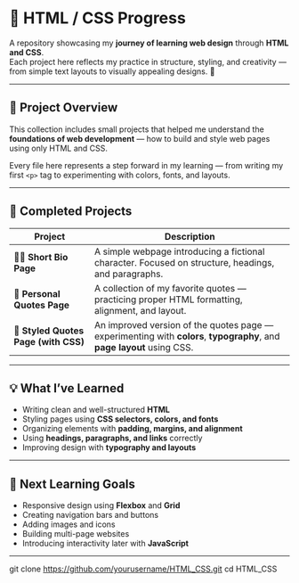 # 🎨 HTML / CSS Progress  

A repository showcasing my **journey of learning web design** through **HTML and CSS**.  
Each project here reflects my practice in structure, styling, and creativity — from simple text layouts to visually appealing designs. 🌈  

---

## 📘 Project Overview  

This collection includes small projects that helped me understand the **foundations of web development** — how to build and style web pages using only HTML and CSS.  

Every file here represents a step forward in my learning — from writing my first `<p>` tag to experimenting with colors, fonts, and layouts.  

---

## 🧩 Completed Projects  

| Project | Description |
|----------|--------------|
| 🧍‍♂️ **Short Bio Page** | A simple webpage introducing a fictional character. Focused on structure, headings, and paragraphs. |
| 💬 **Personal Quotes Page** | A collection of my favorite quotes — practicing proper HTML formatting, alignment, and layout. |
| 🎨 **Styled Quotes Page (with CSS)** | An improved version of the quotes page — experimenting with **colors**, **typography**, and **page layout** using CSS. |

---

## 💡 What I’ve Learned  

- Writing clean and well-structured **HTML**  
- Styling pages using **CSS selectors, colors, and fonts**  
- Organizing elements with **padding, margins, and alignment**  
- Using **headings, paragraphs, and links** correctly  
- Improving design with **typography and layouts**

---

## 🧠 Next Learning Goals  

- Responsive design using **Flexbox** and **Grid**  
- Creating navigation bars and buttons  
- Adding images and icons  
- Building multi-page websites  
- Introducing interactivity later with **JavaScript**

---

   git clone https://github.com/yourusername/HTML_CSS.git
   cd HTML_CSS
